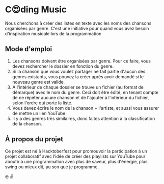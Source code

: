 # C:heart_eyes:ding Music

Nous cherchons à créer des listes en texte avec les noms des chansons organisées par genre. C'est une initiative pour quand vous avez besoin d'inspiration musicale lors de la programmation.

## Mode d'emploi

1. Les chansons doivent être organisées par genre. Pour ce faire, vous devez rechercher le dossier en fonction du genre.
2. Si la chanson que vous voulez partager ne fait partie d'aucun des genres existants, vous pouvez la créer après avoir demandé si le nouveau genre est valide.
3. A l'intérieur de chaque dossier se trouve un fichier (au format de démarque) avec le nom du genre. Ceci doit être édité, en tenant compte de ne répéter aucune chanson et de l'ajouter à l'intérieur du fichier, selon l'ordre qui porte la liste.
4. Vous devez écrire le nom de la chanson + l'artiste, et aussi vous assurer de mettre un lien YouTube.
5. Il y a des genres très similaires, donc faites attention à la classification de la chanson.

## À propos du projet

Ce projet est né à Hacktoberfest pour promouvoir la participation à un projet collaboratif avec l'idée de créer des playlists sur YouTube pour aboutir à une programmation avec plus de saveur, plus d'énergie, plus swing ou mieux dit, au son que je programme.

:nerd_face: :v:

